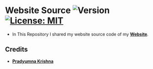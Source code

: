 # Website Source ![Version][Version] [![License: MIT][License-Badge]](LICENSE.md)

- In This Repository I shared my website source code of my **[Website][Pradyumna]**.


## Credits
- **[Pradyumna Krishna][Pradyumna]**

[Version]:         https://img.shields.io/github/v/tag/pradyumnakrishna/pradyumnakrishna.github.io?label=Version
[License-Badge]:   https://img.shields.io/badge/License-MIT-red.svg
[Pradyumna]:       https://pradyumnakrishna.github.io
